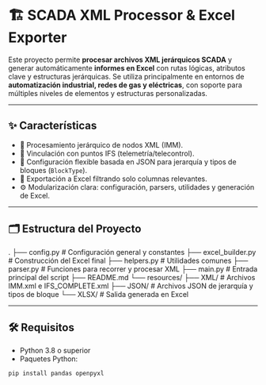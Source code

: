 # 🏗️ SCADA XML Processor & Excel Exporter

Este proyecto permite **procesar archivos XML jerárquicos SCADA** y generar automáticamente **informes en Excel** con rutas lógicas, atributos clave y estructuras jerárquicas. Se utiliza principalmente en entornos de **automatización industrial, redes de gas y eléctricas**, con soporte para múltiples niveles de elementos y estructuras personalizadas.

---

## ✨ Características

- 🧠 Procesamiento jerárquico de nodos XML (IMM).
- 🔗 Vinculación con puntos IFS (telemetría/telecontrol).
- 📁 Configuración flexible basada en JSON para jerarquía y tipos de bloques (`BlockType`).
- 🧾 Exportación a Excel filtrando solo columnas relevantes.
- ⚙️ Modularización clara: configuración, parsers, utilidades y generación de Excel.

---

## 🗂️ Estructura del Proyecto

.
├── config.py # Configuración general y constantes
├── excel_builder.py # Construcción del Excel final
├── helpers.py # Utilidades comunes
├── parser.py # Funciones para recorrer y procesar XML
├── main.py # Entrada principal del script
├── README.md
└── resources/
├── XML/ # Archivos IMM.xml e IFS_COMPLETE.xml
├── JSON/ # Archivos JSON de jerarquía y tipos de bloque
└── XLSX/ # Salida generada en Excel

---

## 🛠️ Requisitos

- Python 3.8 o superior
- Paquetes Python:

```bash
pip install pandas openpyxl
```
